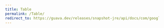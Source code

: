 ```yaml
---
title: Table
permalink: /Table/
redirect_to: https://guava.dev/releases/snapshot-jre/api/docs/com/google/common/collect/Table.html
---
```

